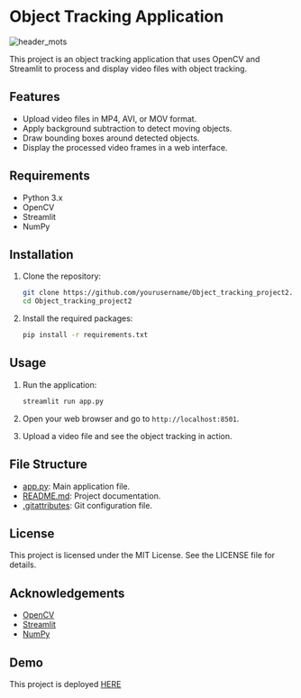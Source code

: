 # Object Tracking Application


![header_mots]([https://github.com/user-attachments/assets/2bf53fbc-544a-4087-85c9-fcbc73a919b5](https://camo.githubusercontent.com/49a959cf8e98786d0653c286ecbab962b0c1e3e45ad7cbd1d6ef618c20d90100/68747470733a2f2f692e6962622e636f2f374e79726d304a2f6f626a6563742d747261636b696e672d66726f6d2d736372617463682d6f70656e63762d616e642d707974686f6e2d6f626a6563742d646574656374696f6e2d776974682d796f6c6f2d373638783634382e706e67))


This project is an object tracking application that uses OpenCV and Streamlit to process and display video files with object tracking.

## Features

- Upload video files in MP4, AVI, or MOV format.
- Apply background subtraction to detect moving objects.
- Draw bounding boxes around detected objects.
- Display the processed video frames in a web interface.

## Requirements

- Python 3.x
- OpenCV
- Streamlit
- NumPy

## Installation

1. Clone the repository:

   ```sh
   git clone https://github.com/yourusername/Object_tracking_project2.git
   cd Object_tracking_project2
   ```

2. Install the required packages:
   ```sh
   pip install -r requirements.txt
   ```

## Usage

1. Run the application:

   ```sh
   streamlit run app.py
   ```

2. Open your web browser and go to `http://localhost:8501`.

3. Upload a video file and see the object tracking in action.

## File Structure

- [app.py](http://_vscodecontentref_/0): Main application file.
- [README.md](http://_vscodecontentref_/1): Project documentation.
- [.gitattributes](http://_vscodecontentref_/2): Git configuration file.

## License

This project is licensed under the MIT License. See the LICENSE file for details.

## Acknowledgements

- [OpenCV](https://opencv.org/)
- [Streamlit](https://streamlit.io/)
- [NumPy](https://numpy.org/)

## Demo

This project is deployed [HERE](https://objecttrackingproject2.streamlit.app/)
